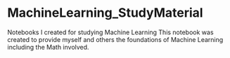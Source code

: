 # MachineLearning_StudyMaterial
Notebooks I created for studying Machine Learning
This notebook was created to provide myself and others the foundations of
Machine Learning including the Math involved.
